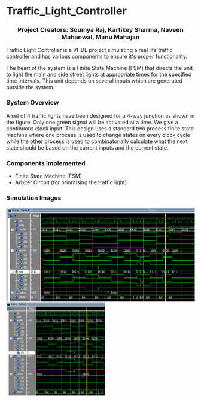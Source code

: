 # Traffic_Light_Controller

<h3 align="center"> Project Creators: Soumya Raj, Kartikey Sharma, Naveen Mahanwal, Manu Mahajan </h3>

Traffic Light Controller is a VHDL project simulating a real life traffic controller and has various components to ensure it's proper functionality.

The heart of the system is a Finite State Machine (FSM) that
directs the unit to light the main and side street lights at
appropriate times for the specified time intervals. This unit
depends on several inputs which are generated outside the
system.

### System Overview
A set of 4 traffic lights have been designed for a 4-way
junction as shown in the figure. Only one green signal will be
activated at a time. We give a continuous clock input. This
design uses a standard two process finite state machine
where one process is used to change states on every clock
cycle while the other process is used to combinatorially
calculate what the next state should be based on the current
inputs and the current state.

### Components Implemented
- Finite State Machine (FSM)
- Arbiter Circuit (for prioritising the traffic light)

### Simulation Images

<p float="center">
  <img src="https://github.com/KartikeySharma/Traffic_Light_Controller/blob/master/imgs/SIMULATION_1.png" height="250" />
  <img src="https://github.com/KartikeySharma/Traffic_Light_Controller/blob/master/imgs/SIMULATION_2.png" height="250" /> 
</p>
